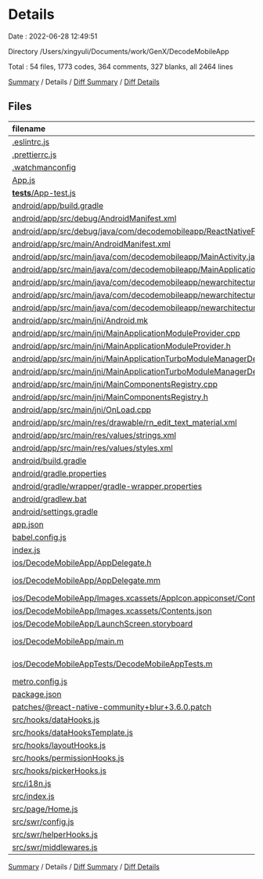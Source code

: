 # Details

Date : 2022-06-28 12:49:51

Directory /Users/xingyuli/Documents/work/GenX/DecodeMobileApp

Total : 54 files,  1773 codes, 364 comments, 327 blanks, all 2464 lines

[Summary](results.md) / Details / [Diff Summary](diff.md) / [Diff Details](diff-details.md)

## Files
| filename | language | code | comment | blank | total |
| :--- | :--- | ---: | ---: | ---: | ---: |
| [.eslintrc.js](/.eslintrc.js) | JavaScript | 4 | 0 | 1 | 5 |
| [.prettierrc.js](/.prettierrc.js) | JavaScript | 9 | 0 | 1 | 10 |
| [.watchmanconfig](/.watchmanconfig) | JSON | 1 | 0 | 0 | 1 |
| [App.js](/App.js) | JavaScript | 97 | 7 | 10 | 114 |
| [__tests__/App-test.js](/__tests__/App-test.js) | JavaScript | 7 | 4 | 4 | 15 |
| [android/app/build.gradle](/android/app/build.gradle) | Groovy | 157 | 133 | 30 | 320 |
| [android/app/src/debug/AndroidManifest.xml](/android/app/src/debug/AndroidManifest.xml) | XML | 11 | 0 | 3 | 14 |
| [android/app/src/debug/java/com/decodemobileapp/ReactNativeFlipper.java](/android/app/src/debug/java/com/decodemobileapp/ReactNativeFlipper.java) | Java | 60 | 8 | 6 | 74 |
| [android/app/src/main/AndroidManifest.xml](/android/app/src/main/AndroidManifest.xml) | XML | 24 | 0 | 3 | 27 |
| [android/app/src/main/java/com/decodemobileapp/MainActivity.java](/android/app/src/main/java/com/decodemobileapp/MainActivity.java) | Java | 26 | 9 | 7 | 42 |
| [android/app/src/main/java/com/decodemobileapp/MainApplication.java](/android/app/src/main/java/com/decodemobileapp/MainApplication.java) | Java | 77 | 14 | 11 | 102 |
| [android/app/src/main/java/com/decodemobileapp/newarchitecture/MainApplicationReactNativeHost.java](/android/app/src/main/java/com/decodemobileapp/newarchitecture/MainApplicationReactNativeHost.java) | Java | 83 | 20 | 14 | 117 |
| [android/app/src/main/java/com/decodemobileapp/newarchitecture/components/MainComponentsRegistry.java](/android/app/src/main/java/com/decodemobileapp/newarchitecture/components/MainComponentsRegistry.java) | Java | 22 | 8 | 7 | 37 |
| [android/app/src/main/java/com/decodemobileapp/newarchitecture/modules/MainApplicationTurboModuleManagerDelegate.java](/android/app/src/main/java/com/decodemobileapp/newarchitecture/modules/MainApplicationTurboModuleManagerDelegate.java) | Java | 30 | 10 | 9 | 49 |
| [android/app/src/main/jni/Android.mk](/android/app/src/main/jni/Android.mk) | Makefile | 28 | 12 | 10 | 50 |
| [android/app/src/main/jni/MainApplicationModuleProvider.cpp](/android/app/src/main/jni/MainApplicationModuleProvider.cpp) | C++ | 11 | 9 | 5 | 25 |
| [android/app/src/main/jni/MainApplicationModuleProvider.h](/android/app/src/main/jni/MainApplicationModuleProvider.h) | C++ | 11 | 0 | 6 | 17 |
| [android/app/src/main/jni/MainApplicationTurboModuleManagerDelegate.cpp](/android/app/src/main/jni/MainApplicationTurboModuleManagerDelegate.cpp) | C++ | 37 | 1 | 8 | 46 |
| [android/app/src/main/jni/MainApplicationTurboModuleManagerDelegate.h](/android/app/src/main/jni/MainApplicationTurboModuleManagerDelegate.h) | C++ | 25 | 5 | 9 | 39 |
| [android/app/src/main/jni/MainComponentsRegistry.cpp](/android/app/src/main/jni/MainComponentsRegistry.cpp) | C++ | 43 | 5 | 14 | 62 |
| [android/app/src/main/jni/MainComponentsRegistry.h](/android/app/src/main/jni/MainComponentsRegistry.h) | C++ | 23 | 1 | 9 | 33 |
| [android/app/src/main/jni/OnLoad.cpp](/android/app/src/main/jni/OnLoad.cpp) | C++ | 10 | 0 | 2 | 12 |
| [android/app/src/main/res/drawable/rn_edit_text_material.xml](/android/app/src/main/res/drawable/rn_edit_text_material.xml) | XML | 11 | 23 | 3 | 37 |
| [android/app/src/main/res/values/strings.xml](/android/app/src/main/res/values/strings.xml) | XML | 3 | 0 | 1 | 4 |
| [android/app/src/main/res/values/styles.xml](/android/app/src/main/res/values/styles.xml) | XML | 5 | 2 | 3 | 10 |
| [android/build.gradle](/android/build.gradle) | Groovy | 42 | 9 | 5 | 56 |
| [android/gradle.properties](/android/gradle.properties) | Properties | 6 | 26 | 9 | 41 |
| [android/gradle/wrapper/gradle-wrapper.properties](/android/gradle/wrapper/gradle-wrapper.properties) | Properties | 5 | 0 | 1 | 6 |
| [android/gradlew.bat](/android/gradlew.bat) | Batch | 68 | 0 | 22 | 90 |
| [android/settings.gradle](/android/settings.gradle) | Groovy | 10 | 0 | 2 | 12 |
| [app.json](/app.json) | JSON | 4 | 0 | 0 | 4 |
| [babel.config.js](/babel.config.js) | JavaScript | 16 | 0 | 1 | 17 |
| [index.js](/index.js) | JavaScript | 4 | 3 | 3 | 10 |
| [ios/DecodeMobileApp/AppDelegate.h](/ios/DecodeMobileApp/AppDelegate.h) | C++ | 6 | 0 | 4 | 10 |
| [ios/DecodeMobileApp/AppDelegate.mm](/ios/DecodeMobileApp/AppDelegate.mm) | Objective-C++ | 86 | 0 | 24 | 110 |
| [ios/DecodeMobileApp/Images.xcassets/AppIcon.appiconset/Contents.json](/ios/DecodeMobileApp/Images.xcassets/AppIcon.appiconset/Contents.json) | JSON | 53 | 0 | 1 | 54 |
| [ios/DecodeMobileApp/Images.xcassets/Contents.json](/ios/DecodeMobileApp/Images.xcassets/Contents.json) | JSON | 6 | 0 | 1 | 7 |
| [ios/DecodeMobileApp/LaunchScreen.storyboard](/ios/DecodeMobileApp/LaunchScreen.storyboard) | XML | 46 | 1 | 1 | 48 |
| [ios/DecodeMobileApp/main.m](/ios/DecodeMobileApp/main.m) | Objective-C | 8 | 0 | 3 | 11 |
| [ios/DecodeMobileAppTests/DecodeMobileAppTests.m](/ios/DecodeMobileAppTests/DecodeMobileAppTests.m) | Objective-C | 53 | 0 | 14 | 67 |
| [metro.config.js](/metro.config.js) | JavaScript | 10 | 6 | 2 | 18 |
| [package.json](/package.json) | JSON | 69 | 0 | 1 | 70 |
| [patches/@react-native-community+blur+3.6.0.patch](/patches/@react-native-community+blur+3.6.0.patch) | Diff | 24 | 0 | 4 | 28 |
| [src/hooks/dataHooks.js](/src/hooks/dataHooks.js) | JavaScript | 0 | 0 | 1 | 1 |
| [src/hooks/dataHooksTemplate.js](/src/hooks/dataHooksTemplate.js) | JavaScript | 74 | 7 | 5 | 86 |
| [src/hooks/layoutHooks.js](/src/hooks/layoutHooks.js) | JavaScript | 10 | 0 | 3 | 13 |
| [src/hooks/permissionHooks.js](/src/hooks/permissionHooks.js) | JavaScript | 70 | 0 | 6 | 76 |
| [src/hooks/pickerHooks.js](/src/hooks/pickerHooks.js) | JavaScript | 61 | 7 | 6 | 74 |
| [src/i18n.js](/src/i18n.js) | JavaScript | 84 | 10 | 10 | 104 |
| [src/index.js](/src/index.js) | JavaScript | 27 | 0 | 3 | 30 |
| [src/page/Home.js](/src/page/Home.js) | JavaScript | 18 | 0 | 3 | 21 |
| [src/swr/config.js](/src/swr/config.js) | JavaScript | 44 | 5 | 5 | 54 |
| [src/swr/helperHooks.js](/src/swr/helperHooks.js) | JavaScript | 19 | 1 | 4 | 24 |
| [src/swr/middlewares.js](/src/swr/middlewares.js) | JavaScript | 35 | 18 | 7 | 60 |

[Summary](results.md) / Details / [Diff Summary](diff.md) / [Diff Details](diff-details.md)
